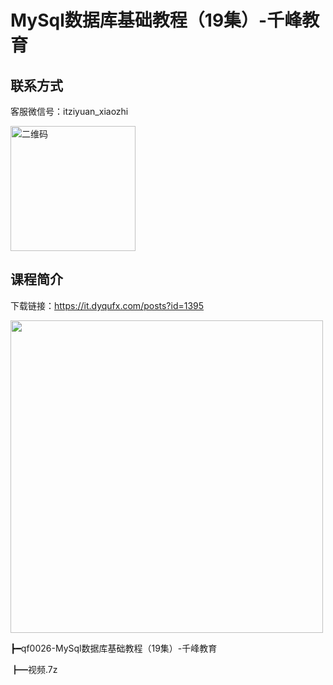 # MySql数据库基础教程（19集）-千峰教育

## 联系方式

客服微信号：itziyuan_xiaozhi

<img src="https://ziyuanyun.oss-cn-guangzhou.aliyuncs.com/common/20240614073449/666b82192834a.jpg" width="200" height="200" alt="二维码">

## 课程简介

下载链接：https://it.dyqufx.com/posts?id=1395

<img src="https://ziyuanyun.oss-cn-guangzhou.aliyuncs.com/yun/20240515153925/664466ad5ee30.jpg" width="500" alt="">

  ┣━qf0026-MySql数据库基础教程（19集）-千峰教育

 ┣━视频.7z

  